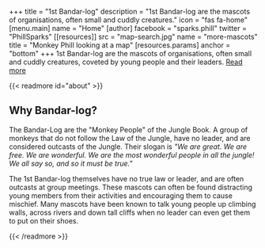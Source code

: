 +++
title = "1st Bandar-log"
description = "1st Bandar-log are the mascots of organisations, often small and cuddly creatures."
icon = "fas fa-home"
[menu.main]
  name = "Home"
[author]
  facebook = "sparks.phill"
  twitter = "PhillSparks"
[[resources]]
  src = "map-search.jpg"
  name = "more-mascots"
  title = "Monkey Phill looking at a map"
[resources.params]
  anchor = "bottom"
+++
1st Bandar-log are the mascots of organisations, often small and cuddly creatures, coveted by young people and their leaders. [Read more](#about)

{{< readmore id="about" >}}

## Why Bandar-log?

The Bandar-Log are the "Monkey People" of the Jungle Book.  A group of monkeys that do not follow the Law of the Jungle, have no leader, and are considered outcasts of the Jungle.  Their slogan is *"We are great. We are free. We are wonderful. We are the most wonderful people in all the jungle! We all say so, and so it must be true."*

The 1st Bandar-log themselves have no true law or leader, and are often outcasts at group meetings. These mascots can often be found distracting young members from their activities and encouraging them to cause mischief.  Many mascots have been known to talk young people up climbing walls, across rivers and down tall cliffs when no leader can even get them to put on their shoes.

{{< /readmore >}}